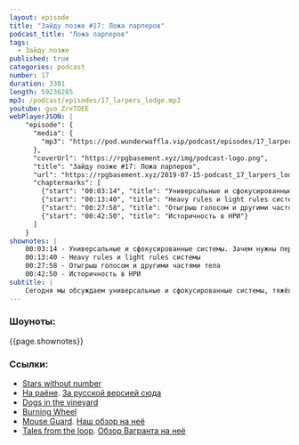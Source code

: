 ```yaml
---
layout: episode
title: "Зайду позже #17: Ложа ларперов"
podcast_title: "Ложа ларперов"
tags:
  - Зайду позже
published: true
categories: podcast
number: 17
duration: 3301
length: 59236285
mp3: /podcast/episodes/17_larpers_lodge.mp3
youtube: gvo_ZrxTOEE
webPlayerJSON: |
    "episode": {
      "media": {
        "mp3": "https://pod.wunderwaffla.vip/podcast/episodes/17_larpers_lodge.mp3"
      },
      "coverUrl": "https://rpgbasement.xyz/img/podcast-logo.png",
      "title": "Зайду позже #17: Ложа ларперов",
      "url": "https://rpgbasement.xyz/2019-07-15-podcast_17_larpers_lodge/",
      "chaptermarks": [
        {"start": "00:03:14", "title": "Универсальные и сфокусированные системы. Зачем нужны первые и вторые"},
        {"start": "00:13:40", "title": "Heavy rules и light rules системы"},
        {"start": "00:27:58", "title": "Отыгрыш голосом и другими частями тела"},
        {"start": "00:42:50", "title": "Историчность в НРИ"}
      ]
    }
shownotes: |
    00:03:14 - Универсальные и сфокусированные системы. Зачем нужны первые и вторые  
    00:13:40 - Heavy rules и light rules системы  
    00:27:58 - Отыгрыш голосом и другими частями тела  
    00:42:50 - Историчность в НРИ  
subtitle: |
    Сегодня мы обсуждаем универсальные и сфокусированные системы, тяжёлые и лёгкие системы, а также вызываем высокоуровневых вампиров и отыгрываем попадание по гоблинам
---
```

### Шоуноты:
{{page.shownotes}}

### Ссылки:
- [Stars without number](https://www.drivethrurpg.com/product/226996/Stars-Without-Number-Revised-Edition)
- [На раёне](https://www.drivethrurpg.com/product/151133/The-Hood-Directors-Cut). [За русской версией сюда](https://vk.com/safgang)
- [Dogs in the vineyard](https://en.wikipedia.org/wiki/Dogs_in_the_Vineyard)
- [Burning Wheel](https://www.burningwheel.com/)
- [Mouse Guard](http://www.mouseguard.net/book/role-playing-game/). [Наш обзор на неё]()
- [Tales from the loop](https://www.modiphius.net/products/tales-from-the-loop-rpg-rulebook). [Обзор Вагранта на неё](https://lockedroom.ru/post/159901404141/tales-from-the-loop)
